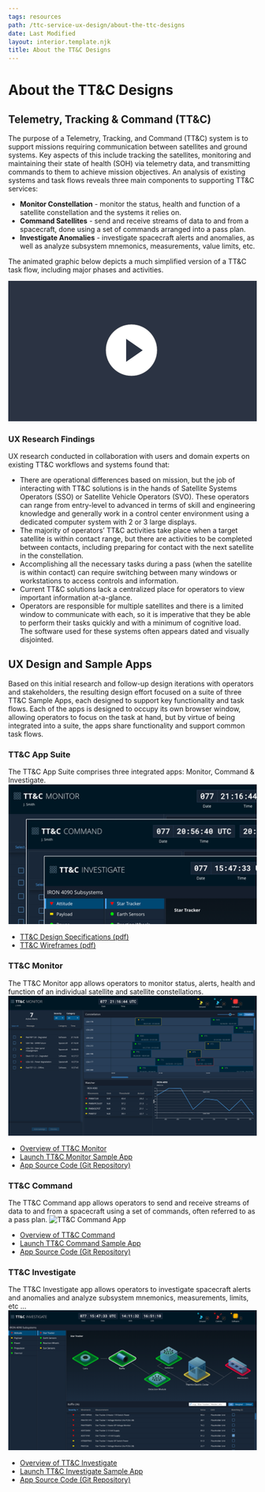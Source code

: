 ```yaml
---
tags: resources
path: /ttc-service-ux-design/about-the-ttc-designs
date: Last Modified
layout: interior.template.njk
title: About the TT&C Designs
---
```


# About the TT&C Designs

## Telemetry, Tracking & Command (TT&C)

The purpose of a Telemetry, Tracking, and Command (TT&C) system is to support missions requiring communication between satellites and ground systems. Key aspects of this include tracking the satellites, monitoring and maintaining their state of health (SOH) via telemetry data, and transmitting commands to them to achieve mission objectives. An analysis of existing systems and task flows reveals three main components to supporting TT&C services:

- **Monitor Constellation** - monitor the status, health and function of a satellite constellation and the systems it relies on.
- **Command Satellites** - send and receive streams of data to and from a spacecraft, done using a set of commands arranged into a pass plan.
- **Investigate Anomalies** - investigate spacecraft alerts and anomalies, as well as analyze subsystem mnemonics, measurements, value limits, etc.

The animated graphic below depicts a much simplified version of a TT&C task flow, including major phases and activities.

![Task Flow Example](/img/service-specific-ux-design/gif-placeholder.png)

### UX Research Findings

UX research conducted in collaboration with users and domain experts on existing TT&C workflows and systems found that:

- There are operational differences based on mission, but the job of interacting with TT&C solutions is in the hands of Satellite Systems Operators (SSO) or Satellite Vehicle Operators (SVO). These operators can range from entry-level to advanced in terms of skill and engineering knowledge and generally work in a control center environment using a dedicated computer system with 2 or 3 large displays.
- The majority of operators’ TT&C activities take place when a target satellite is within contact range, but there are activities to be completed between contacts, including preparing for contact with the next satellite in the constellation.
- Accomplishing all the necessary tasks during a pass (when the satellite is within contact) can require switching between many windows or workstations to access controls and information.
- Current TT&C solutions lack a centralized place for operators to view important information at-a-glance.
- Operators are responsible for multiple satellites and there is a limited window to communicate with each, so it is imperative that they be able to perform their tasks quickly and with a minimum of cognitive load.  
  The software used for these systems often appears dated and visually disjointed.

## UX Design and Sample Apps

Based on this initial research and follow-up design iterations with operators and stakeholders, the resulting design effort focused on a suite of three TT&C Sample Apps, each designed to support key functionality and task flows. Each of the apps is designed to occupy its own browser window, allowing operators to focus on the task at hand, but by virtue of being integrated into a suite, the apps share functionality and support common task flows.

### TT&C App Suite

The TT&C App Suite comprises three integrated apps: Monitor, Command & Investigate.
![TT&C Application Suite](/img/service-specific-ux-design/ttc-suite-apps.png)

- [TT&C Design Specifications (pdf)](http://com.rocketcom.astrouxds.s3.amazonaws.com/attachments/cjtsuut4g06uf4iqnzr4bbtpu-tt-c-specifications.pdf)
- [TT&C Wireframes (pdf)](http://com.rocketcom.astrouxds.s3.amazonaws.com/attachments/cjtsuumzf06uc4iqnahidda1l-tt-c-wireframes.pdf)

### TT&C Monitor

The TT&C Monitor app allows operators to monitor status, alerts, health and function of an individual satellite and satellite constellations.
![TT&C Monitor App](/img/service-specific-ux-design/ttc-monitor-app.png)

- [Overview of TT&C Monitor](https://astrouxds.com/tt-c-service-ux-design/tt-c-monitor)
- [Launch TT&C Monitor Sample App](https://ttc-monitor.astrouxds.com/)
- [App Source Code (Git Repository)](https://bitbucket.org/rocketcom/tt-c-monitor/src/master/)

### TT&C Command

The TT&C Command app allows operators to send and receive streams of data to and from a spacecraft using a set of commands, often referred to as a pass plan.
![TT&C Command App](/img/service-specific-ux-design/ttc-equipment-manager-app.png)

- [Overview of TT&C Command](https://astrouxds.com/tt-c-service-ux-design/tt-c-command)
- [Launch TT&C Command Sample App](https://ttc-command.astrouxds.com/)
- [App Source Code (Git Repository)](https://bitbucket.org/rocketcom/tt-c-command/src/master/)

### TT&C Investigate

The TT&C Investigate app allows operators to investigate spacecraft alerts and anomalies and analyze subsystem mnemonics, measurements, limits, etc …
![TT&C Schedule App](/img/service-specific-ux-design/ttc-investigate-app.png)

- [Overview of TT&C Investigate](https://astrouxds.com/tt-c-service-ux-design/tt-c-investigate)
- [Launch TT&C Investigate Sample App](https://ttc-investigate.astrouxds.com/)
- [App Source Code (Git Repository)](https://bitbucket.org/rocketcom/tt-c-investigate/src/master/)

